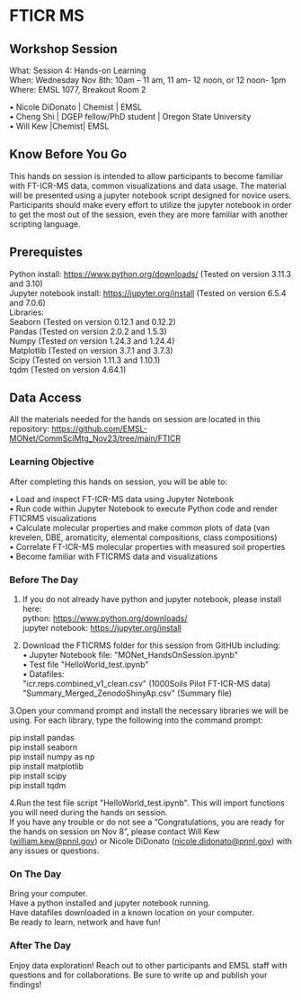 # FTICR MS

## Workshop Session
What: Session 4: Hands-on Learning   <br>
When: Wednesday Nov 8th: 10am – 11 am, 11 am- 12 noon, or  12 noon- 1pm  <br>
Where:  EMSL 1077, Breakout Room 2

•	Nicole DiDonato | Chemist | EMSL  <br>
•	Cheng Shi | DGEP fellow/PhD student | Oregon State University <br>
•	Will Kew |Chemist| EMSL <br>


## Know Before You Go
This hands on session is intended to allow participants to become familiar with FT-ICR-MS data, common visualizations and data usage. The material will be presented using a jupyter notebook script designed for novice users. Participants should make every effort to utilize the jupyter notebook in order to get the most out of the session, even they are more familiar with another scripting language.

## Prerequistes
Python install: https://www.python.org/downloads/  (Tested on version 3.11.3 and 3.10) <br>
Jupyter notebook install: https://jupyter.org/install (Tested on version 6.5.4 and 7.0.6) <br>
Libraries: <br>
Seaborn (Tested on version 0.12.1 and 0.12.2) <br>
Pandas (Tested on version 2.0.2 and 1.5.3) <br>
Numpy (Tested on version 1.24.3 and 1.24.4) <br>
Matplotlib (Tested on version 3.7.1 and 3.7.3) <br>
Scipy (Tested on version 1.11.3 and 1.10.1) <br>
tqdm (Tested on version 4.64.1)<br>

## Data Access
All the materials needed for the hands on session are located in this repository: https://github.com/EMSL-MONet/CommSciMtg_Nov23/tree/main/FTICR

### Learning Objective
After completing this hands on session, you will be able to:

•	Load and inspect FT-ICR-MS data using Jupyter Notebook <br>
•	Run code within Jupyter Notebook to execute Python code and render FTICRMS visualizations <br>
•	Calculate molecular properties and make common plots of data (van krevelen, DBE, aromaticity, elemental compositions, class compositions) <br>
•	Correlate FT-ICR-MS molecular properties with measured soil properties <br>
•	Become familiar with FTICRMS data and visualizations <br>

### Before The Day
1. If you do not already have python and jupyter notebook, please install here:  <br>
python: https://www.python.org/downloads/  <br>
jupyter notebook: https://jupyter.org/install  <br>

2. Download the FTICRMS folder for this session from GitHUb including:  <br>
•	Jupyter Notebook file: "MONet_HandsOnSession.ipynb" <br>
•	Test file "HelloWorld_test.ipynb" <br>
•	Datafiles:  <br>
"icr.reps.combined_v1_clean.csv" (1000Soils Pilot FT-ICR-MS data) <br>
"Summary_Merged_ZenodoShinyAp.csv" (Summary file) <br>

3.Open your command prompt and install the necessary libraries we will be using. For each library, type the following into the command prompt:<br>

   pip install pandas <br>
   pip install seaborn<br>
   pip install numpy as np<br>
   pip install matplotlib <br>
   pip install scipy <br>
   pip install tqdm <br>

4.Run the test file script "HelloWorld_test.ipynb". This will import functions you will need during the hands on session.  <br>
If you have any trouble or do not see a “Congratulations, you are ready for the hands on session on Nov 8”, please
contact Will Kew (william.kew@pnnl.gov) or Nicole DiDonato (nicole.didonato@pnnl.gov) with any issues or questions.

### On The Day
Bring your computer.  <br>
Have a python installed and jupyter notebook running. <br>
Have datafiles downloaded in a known location on your computer. <br>
Be ready to learn, network and have fun! <br>
### After The Day 
Enjoy data exploration! Reach out to other participants and EMSL staff with questions and for collaborations. Be sure to write up and publish your findings! 

